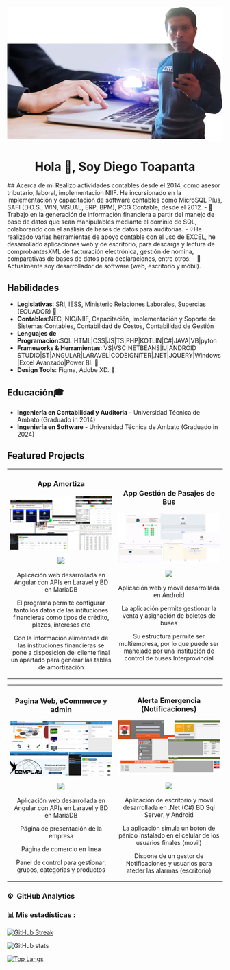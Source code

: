 <!--
**Diego89git/Diego89git** is a ✨ _special_ ✨ repository because its `README.md` (this file) appears on your GitHub profile.

Here are some ideas to get you started:

- 🔭 I’m currently working on ...
- 🌱 I’m currently learning ...
- 👯 I’m looking to collaborate on ...
- 🤔 I’m looking for help with ...
- 💬 Ask me about ...
- 📫 How to reach me: ...
- 😄 Pronouns: ...
- ⚡ Fun fact: ...
-->
<div id="header" align="center">
    <img src="fondo1.png"  />
    <h1 align="center">Hola 👋, Soy Diego Toapanta</h1>
</div>
## Acerca de mi
Realizo actividades contables desde el 2014, como asesor tributario, laboral, implementacion NIIF.
He incursionado en la implementación y capacitación de software contables como MicroSQL Plus, SAFI (D.O.S., WIN, VISUAL, ERP, BPM), PCG Contable, desde el 2012.
- 🚀Trabajo en la generación de información financiera a partir del manejo de base de datos que sean manipulables mediante el dominio de SQL, colaborando con el análisis de bases de datos para auditorías.
- 💡He realizado varias herramientas de apoyo contable con el uso de EXCEL, he desarrollado aplicaciones web y de escritorio, para descarga y lectura de comprobantesXML de facturación electrónica, gestión de nómina, comparativas de bases de datos para declaraciones, entre otros. 
- 🔧Actualmente soy desarrollador de software (web, escritorio y móbil).

## Habilidades
- **Legislativas**: SRI, IESS, Ministerio Relaciones Laborales, Supercias (ECUADOR) 🚀
- **Contables**:NEC, NIC/NIIF, Capacitación, Implementación y Soporte de Sistemas Contables, Contabilidad de Costos, Contabilidad de Gestión
- **Lenguajes de Programación**:SQL|HTML|CSS|JS|TS|PHP|KOTLIN|C#|JAVA|VB|pyton
- **Frameworks & Herramientas**: VS|VSC|NETBEANS|IJ|ANDROID STUDIO|ST|ANGULAR|LARAVEL|CODEIGNITER|.NET|JQUERY|Windows|Excel Avanzado|Power BI. 🔧
- **Design Tools**: Figma, Adobe XD. 🎨

## Educación🎓
- **Ingeniería en Contabilidad y Auditoria** - Universidad Técnica de Ambato (Graduado in 2014)
- **Ingeniería en Software** - Universidad Técnica de Ambato (Graduado in 2024)


## Featured Projects
<table>
<tr>
<td width="50%">
  <h3 align="center">App Amortiza</h3>
  <div align="center">
    <a href="https://github.com/Diego89git/app_amortiza.git" target="_blank"><img src="amortizaimg.png" width="400" alt=""></a>
    <p>
      <a href="https://github.com/Diego89git/app_amortiza.git" target="_blank">
        <img src="https://img.shields.io/badge/CODE-80ffaa?style=for-the-badge&logo=github&logoColor=black">
      </a>
    </p>
    <p>Aplicación web desarrollada en Angular con APIs en Laravel y BD en MariaDB</p>
      <p>El programa permite configurar tanto los datos de las intituciones financieras como tipos de crédito, plazos, intereses etc</p>
      <p>Con la información alimentada de las instituciones financieras se pone a disposicion del cliente final un apartado para generar las tablas de amortización</p>
  </div>                
</td>

<td width="50%">
  <h3 align="center">App Gestión de Pasajes de Bus</h3>
  <div align="center">
    <a href="https://github.com/Paulo1603C/Sistema-Web-movil-para-gestion-de-Buses.git" target="_blank"><img src="busesimg.png" width="400" alt=""></a>
    <p>
      <a href="https://github.com/Paulo1603C/Sistema-Web-movil-para-gestion-de-Buses.git" target="_blank">
        <img src="https://img.shields.io/badge/CODE-80ffaa?style=for-the-badge&logo=github&logoColor=black">
      </a>
    </p>
    <p>Aplicación web y movil desarrollada en Android</p>
      <p>La aplicación permite gestionar la venta y asignación de boletos de buses</p>
      <p>Su estructura permite ser multiempresa, por lo que puede ser manejado por una institución de control de buses Interprovincial</p>
  </div>  
</td> 
</table>   
<table>
<tr>
<td width="50%">
    <h3 align="center">Pagina Web, eCommerce y admin</h3>
  <div align="center">
    <a href="https://github.com/Diego89git/paginaWeb-cemplay.git" target="_blank"><img src="cemplayimg.png" width="400" alt=""></a>
    <p>
      <a href="https://github.com/Diego89git/paginaWeb-cemplay.git" target="_blank">
        <img src="https://img.shields.io/badge/CODE-80ffaa?style=for-the-badge&logo=github&logoColor=black">
      </a>
    </p>
    <p>Aplicación web desarrollada en Angular con APIs en Laravel y BD en MariaDB</p>
      <p>Página de presentación de la empresa</p>
      <p>Página de comercio en linea</p>
      <p>Panel de control para gestionar, grupos, categorias y productos</p>
  </div>             
</td>

<td width="50%">
  <h3 align="center">Alerta Emergencia (Notificaciones)</h3>
  <div align="center">
    <a href="https://github.com/Diego89git/ProyectoAD_AlarmaNotify.git" target="_blank"><img src="alarmaimg.png" width="400" alt=""></a>
    <p>
      <a href="https://github.com/Diego89git/ProyectoAD_AlarmaNotify.git" target="_blank">
        <img src="https://img.shields.io/badge/CODE-80ffaa?style=for-the-badge&logo=github&logoColor=black">
      </a>
    </p>
    <p>Aplicación de escritorio y movil desarrollada en .Net (C#) BD Sql Server, y Android</p>
      <p>La aplicación simula un boton de pánico instalado en el celular de los usuarios finales (movil)</p>
      <p>Dispone de un gestor de Notificaciones y usuarios para ateder las alarmas (escritorio)</p>
  </div>  
</td> 
</table>   
</div>

### ⚙️ &nbsp;GitHub Analytics

### 📊 Mis estadísticas :

[![GitHub Streak](https://github-readme-streak-stats.herokuapp.com?user=Diego89git&theme=dark&hide_border=true&locale=es&mode=dayly&card_width=500)](https://git.io/streak-stats)

![GitHub stats](https://github-readme-stats.vercel.app/api?username=Diego89git&show_icons=true&theme=radical)

[![Top Langs](https://github-readme-stats.vercel.app/api/top-langs/?username=Diego89git&theme=tokyonight)](https://github.com/anuraghazra/github-readme-stats)
